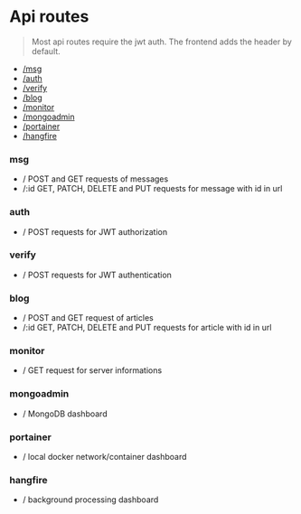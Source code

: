 # Api routes

> Most api routes require the jwt auth. The frontend adds the header by default. 

- [/msg](#msg)
- [/auth](#auth)
- [/verify](#verify)
- [/blog](#blog)
- [/monitor](#monitor)
- [/mongoadmin](#mongoadmin)
- [/portainer](#portainer)
- [/hangfire](#hangfire)

### msg

- / POST and GET requests of messages
- /:id GET, PATCH, DELETE and PUT requests for message with id in url

### auth

- / POST requests for JWT authorization

### verify

- / POST requests for JWT authentication

### blog

- / POST and GET request of articles
- /:id GET, PATCH, DELETE and PUT requests for article with id in url

### monitor

- / GET request for server informations

### mongoadmin

- / MongoDB dashboard

### portainer

- / local docker network/container dashboard

### hangfire

- / background processing dashboard
